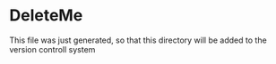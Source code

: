 # DeleteMe

This file was just generated, so that this directory will be added to the version controll system

